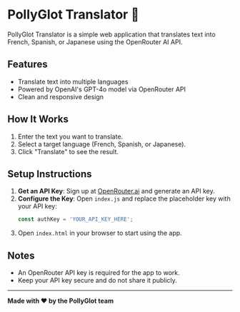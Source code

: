 # PollyGlot Translator 🦜

PollyGlot Translator is a simple web application that translates text into French, Spanish, or Japanese using the OpenRouter AI API.

## Features

- Translate text into multiple languages
- Powered by OpenAI's GPT-4o model via OpenRouter API
- Clean and responsive design

## How It Works

1. Enter the text you want to translate.
2. Select a target language (French, Spanish, or Japanese).
3. Click "Translate" to see the result.

## Setup Instructions

1. **Get an API Key**: Sign up at [OpenRouter.ai](https://openrouter.ai/) and generate an API key.
2. **Configure the Key**: Open `index.js` and replace the placeholder key with your API key:
   ```javascript
   const authKey = 'YOUR_API_KEY_HERE';
   ```
3. Open `index.html` in your browser to start using the app.

## Notes

- An OpenRouter API key is required for the app to work.
- Keep your API key secure and do not share it publicly.

---

**Made with ❤️ by the PollyGlot team**
